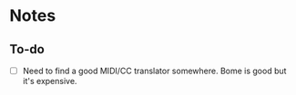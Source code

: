 # Notes

## To-do

- [ ] Need to find a good MIDI/CC translator somewhere. Bome is good but it's expensive.
